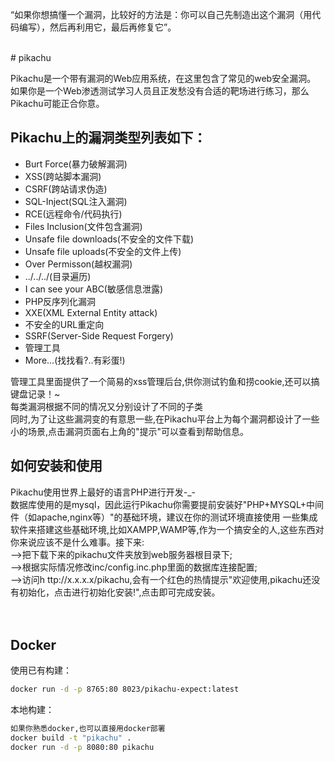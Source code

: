 
“如果你想搞懂一个漏洞，比较好的方法是：你可以自己先制造出这个漏洞（用代码编写），然后再利用它，最后再修复它”。

<br>
# pikachu

Pikachu是一个带有漏洞的Web应用系统，在这里包含了常见的web安全漏洞。 如果你是一个Web渗透测试学习人员且正发愁没有合适的靶场进行练习，那么Pikachu可能正合你意。<br>

## Pikachu上的漏洞类型列表如下：<br>
* Burt Force(暴力破解漏洞)<br>
* XSS(跨站脚本漏洞)<br>
* CSRF(跨站请求伪造)<br>
* SQL-Inject(SQL注入漏洞)<br>
* RCE(远程命令/代码执行)<br>
* Files Inclusion(文件包含漏洞)<br>
* Unsafe file downloads(不安全的文件下载)<br>
* Unsafe file uploads(不安全的文件上传)<br>
* Over Permisson(越权漏洞)<br>
* ../../../(目录遍历)<br>
* I can see your ABC(敏感信息泄露)<br>
* PHP反序列化漏洞<br>
* XXE(XML External Entity attack)<br>
* 不安全的URL重定向<br>
* SSRF(Server-Side Request Forgery)<br>
* 管理工具<br>
* More...(找找看?..有彩蛋!)<br>

管理工具里面提供了一个简易的xss管理后台,供你测试钓鱼和捞cookie,还可以搞键盘记录！~<br>
每类漏洞根据不同的情况又分别设计了不同的子类<br>
同时,为了让这些漏洞变的有意思一些,在Pikachu平台上为每个漏洞都设计了一些小的场景,点击漏洞页面右上角的"提示"可以查看到帮助信息。<br>


## 如何安装和使用
Pikachu使用世界上最好的语言PHP进行开发-_-<br>
数据库使用的是mysql，因此运行Pikachu你需要提前安装好"PHP+MYSQL+中间件（如apache,nginx等）"的基础环境，建议在你的测试环境直接使用 一些集成软件来搭建这些基础环境,比如XAMPP,WAMP等,作为一个搞安全的人,这些东西对你来说应该不是什么难事。接下来:<br>
-->把下载下来的pikachu文件夹放到web服务器根目录下;<br>
-->根据实际情况修改inc/config.inc.php里面的数据库连接配置;<br>
-->访问h ttp://x.x.x.x/pikachu,会有一个红色的热情提示"欢迎使用,pikachu还没有初始化，点击进行初始化安装!",点击即可完成安装。<br>
<br>
<br>

## Docker

使用已有构建：
```bash
docker run -d -p 8765:80 8023/pikachu-expect:latest
```

本地构建：
```bash
如果你熟悉docker,也可以直接用docker部署
docker build -t "pikachu" .
docker run -d -p 8080:80 pikachu
```


